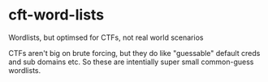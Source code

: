 # cft-word-lists
Wordlists, but optimsed for CTFs, not real world scenarios

CTFs aren't big on brute forcing, but they do like "guessable" default creds and sub domains etc. So these are intentially super small common-guess wordlists.
